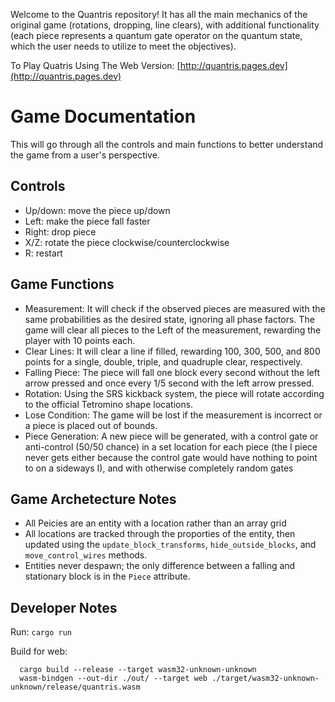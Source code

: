 Welcome to the Quantris repository! It has all the main mechanics of the original game (rotations, dropping, line clears), with additional functionality (each piece represents a quantum gate operator on the quantum state, which the user needs to utilize to meet the objectives).

To Play Quatris Using The Web Version: [http://quantris.pages.dev](http://quantris.pages.dev)

# Game Documentation
This will go through all the controls and main functions to better understand the game from a user's perspective.

## Controls
+ Up/down: move the piece up/down
+ Left: make the piece fall faster
+ Right: drop piece
+ X/Z: rotate the piece clockwise/counterclockwise
+ R: restart

## Game Functions
+ Measurement: It will check if the observed pieces are measured with the same probabilities as the desired state, ignoring all phase factors. The game will clear all pieces to the Left of the measurement, rewarding the player with 10 points each.
+ Clear Lines: It will clear a line if filled, rewarding 100, 300, 500, and 800 points for a single, double, triple, and quadruple clear, respectively.
+ Falling Piece: The piece will fall one block every second without the left arrow pressed and once every 1/5 second with the left arrow pressed.
+ Rotation: Using the SRS kickback system, the piece will rotate according to the official Tetromino shape locations.
+ Lose Condition: The game will be lost if the measurement is incorrect or a piece is placed out of bounds.
+ Piece Generation: A new piece will be generated, with a control gate or anti-control (50/50 chance) in a set location for each piece (the I piece never gets either because the control gate would have nothing to point to on a sideways I), and with otherwise completely random gates

## Game Archetecture Notes
+ All Peicies are an entity with a location rather than an array grid
+ All locations are tracked through the proporties of the entity, then updated using the `update_block_transforms`, `hide_outside_blocks`, and `move_control_wires` methods.
+ Entities never despawn; the only difference between a falling and stationary block is in the `Piece` attribute.

## Developer Notes
Run: `cargo run`

Build for web:
```
  cargo build --release --target wasm32-unknown-unknown
  wasm-bindgen --out-dir ./out/ --target web ./target/wasm32-unknown-unknown/release/quantris.wasm
```
